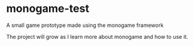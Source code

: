# monogame-test
A small game prototype made using the monogame framework

The project will grow as I learn more about monogame and how to use it.
